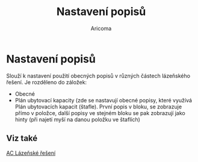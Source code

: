 ﻿---
    title: "Nastavení popisů"
    author: Aricoma
    ms.date: 04/30/2018
    ms.topic: article
    ms.prod: dynamics-nav-2017
    ms.contentlocale: cs-cz
    ms.lasthandoff: 04/30/2018
---

# Nastavení popisů

Slouží k nastavení použití obecných popisů v různých částech lázeňského řešení. Je rozděleno do záložek:
-	Obecné
-	Plán ubytovací kapacity (zde se nastavují obecné popisy, které využívá Plán ubytovacích kapacit (štafle). První popis v bloku, se zobrazuje přímo v položce, další popisy ve stejném bloku se pak zobrazují jako hinty (při najetí myší na danou položku ve štaflích) 



## <a name="see-also"></a>Viz také
[AC Lázeňské řešení](ac-spa-solution.md)